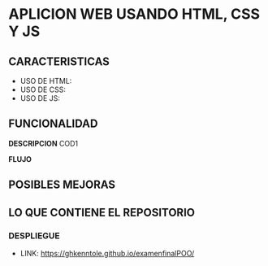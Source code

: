 # APLICION WEB USANDO HTML, CSS Y JS
## CARACTERISTICAS
- USO DE HTML:
- USO DE CSS:
- USO DE JS:

## FUNCIONALIDAD
**DESCRIPCION**
COD1


**FLUJO**

## POSIBLES MEJORAS

## LO QUE CONTIENE EL REPOSITORIO

### DESPLIEGUE
  - LINK: https://ghkenntole.github.io/examenfinalPOO/
